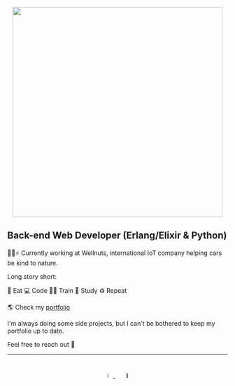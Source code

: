 <p align="center">
  <img src="https://github.com/VladoPlavsic/VladoPlavsic/assets/56084385/fb4cc9f0-e970-410e-8acd-30ef6777163f" style="width: 50vw;"/>
</p>

## Back-end Web Developer (Erlang/Elixir & Python)

🔋🚗⚡ Currently working at Wellnuts, international IoT company helping cars be kind to nature. 

Long story short:

🥑 Eat 💻 Code 💪🏽 Train 🌱 Study ♻️ Repeat


🌎 Check my [portfolio](https://www.linkedin.com/in/vlado-plavsic-197b98202)

I'm always doing some side projects, but I can't be bothered to keep my portfolio up to date. 

Feel free to reach out 💬
<!--
**vladoplavsic/vladoplavsic** is a ✨ _special_ ✨ repository because its `README.md` (this file) appears on your GitHub profile.

Here are some ideas to get you started:

- 🔭 I’m currently working on ...
- 🌱 I’m currently learning ...
- 👯 I’m looking to collaborate on ...
- 🤔 I’m looking for help with ...
- 💬 Ask me about ...

- 📫 How to reach me: ...
- 😄 Pronouns: ...
- ⚡ Fun fact: ...
-->

* * * * *

<div align="center" style="padding: 25px 0;" max-height="10vh">
     <a href="https://www.linkedin.com/in/vlado-plavsic-197b98202/">
        <img src="https://github.com/VladoPlavsic/VladoPlavsic/assets/56084385/cfefbff0-2feb-4648-a329-ff677075b515" style="width: 5%" alt="Connect on Linkedin">
     </a> &#160 &#160
    <a href="https://instagram.com/laplacoidvvs">
        <img src="https://github.com/VladoPlavsic/VladoPlavsic/assets/56084385/2e081fc3-3df6-4fd3-b5bc-498bdad9064d" style="width: 5%; -webkit-filter: invert(.75); filter: invert(.75);" alt="Follow me on instagram">
    </a>
</div>
